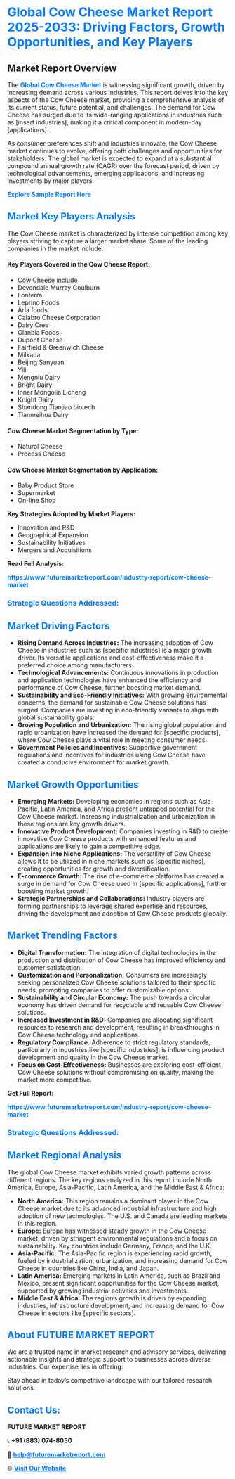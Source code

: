<h1 style="color: #007BFF;">Global Cow Cheese Market Report 2025-2033: Driving Factors, Growth Opportunities, and Key Players</h1>

<section id="overview">
<h2>Market Report Overview</h2>
<p>The <a href="https://www.futuremarketreport.com/industry-report/cow-cheese-market" style="color: #007BFF; text-decoration: none;"><strong>Global Cow Cheese Market</strong></a> is witnessing significant growth, driven by increasing demand across various industries. This report delves into the key aspects of the Cow Cheese market, providing a comprehensive analysis of its current status, future potential, and challenges. The demand for Cow Cheese has surged due to its wide-ranging applications in industries such as [insert industries], making it a critical component in modern-day [applications].</p>
<p>As consumer preferences shift and industries innovate, the Cow Cheese market continues to evolve, offering both challenges and opportunities for stakeholders. The global market is expected to expand at a substantial compound annual growth rate (CAGR) over the forecast period, driven by technological advancements, emerging applications, and increasing investments by major players.</p>
</section>

<section id="overview">
<p><a href="https://www.futuremarketreport.com/request-sample/reportId=98559" style="color: #007BFF; text-decoration: none;"><strong>Explore Sample Report Here</strong></a></p>
</section>

<section id="key-players">
<h2 style="color: #007BFF;">Market Key Players Analysis</h2>
<p>The Cow Cheese market is characterized by intense competition among key players striving to capture a larger market share. Some of the leading companies in the market include:</p>
<h4>Key Players Covered in the Cow Cheese Report:</h4>
<ul><li>Cow Cheese include</li><li>Devondale Murray Goulburn</li><li>Fonterra</li><li>Leprino Foods</li><li>Arla foods</li><li>Calabro Cheese Corporation</li><li>Dairy Cres</li><li>Glanbia Foods</li><li>Dupont Cheese</li><li>Fairfield &amp; Greenwich Cheese</li><li>Milkana</li><li>Beijing Sanyuan</li><li>Yili</li><li>Mengniu Dairy</li><li>Bright Dairy</li><li>Inner Mongolia Licheng</li><li>Knight Dairy</li><li>Shandong Tianjiao biotech</li><li>Tianmeihua Dairy</li></ul>
<h4>Cow Cheese Market Segmentation by Type:</h4>
<ul><li>Natural Cheese</li><li>Process Cheese</li></ul>

<h4>Cow Cheese Market Segmentation by Application:</h4>
<ul><li>Baby Product Store</li><li>Supermarket</li><li>On-line Shop</li></ul>
<p><strong>Key Strategies Adopted by Market Players:</strong></p>
<ul>
<li>Innovation and R&D</li>
<li>Geographical Expansion</li>
<li>Sustainability Initiatives</li>
<li>Mergers and Acquisitions</li>
</ul>
</section>

<section>
<p><strong>Read Full Analysis: </strong></p><a href="https://www.futuremarketreport.com/industry-report/cow-cheese-market" style="color: #007BFF; text-decoration: none;"><strong>https://www.futuremarketreport.com/industry-report/cow-cheese-market</strong></a>
<h3 style="color: #007BFF;">Strategic Questions Addressed:</h3>
</section>

<section id="driving-factors">
<h2 style="color: #007BFF;">Market Driving Factors</h2>
<ul>
<li><strong>Rising Demand Across Industries:</strong> The increasing adoption of Cow Cheese in industries such as [specific industries] is a major growth driver. Its versatile applications and cost-effectiveness make it a preferred choice among manufacturers.</li>
<li><strong>Technological Advancements:</strong> Continuous innovations in production and application technologies have enhanced the efficiency and performance of Cow Cheese, further boosting market demand.</li>
<li><strong>Sustainability and Eco-Friendly Initiatives:</strong> With growing environmental concerns, the demand for sustainable Cow Cheese solutions has surged. Companies are investing in eco-friendly variants to align with global sustainability goals.</li>
<li><strong>Growing Population and Urbanization:</strong> The rising global population and rapid urbanization have increased the demand for [specific products], where Cow Cheese plays a vital role in meeting consumer needs.</li>
<li><strong>Government Policies and Incentives:</strong> Supportive government regulations and incentives for industries using Cow Cheese have created a conducive environment for market growth.</li>
</ul>
</section>

<section id="growth-opportunities">
<h2 style="color: #007BFF;">Market Growth Opportunities</h2>
<ul>
<li><strong>Emerging Markets:</strong> Developing economies in regions such as Asia-Pacific, Latin America, and Africa present untapped potential for the Cow Cheese market. Increasing industrialization and urbanization in these regions are key growth drivers.</li>
<li><strong>Innovative Product Development:</strong> Companies investing in R&D to create innovative Cow Cheese products with enhanced features and applications are likely to gain a competitive edge.</li>
<li><strong>Expansion into Niche Applications:</strong> The versatility of Cow Cheese allows it to be utilized in niche markets such as [specific niches], creating opportunities for growth and diversification.</li>
<li><strong>E-commerce Growth:</strong> The rise of e-commerce platforms has created a surge in demand for Cow Cheese used in [specific applications], further boosting market growth.</li>
<li><strong>Strategic Partnerships and Collaborations:</strong> Industry players are forming partnerships to leverage shared expertise and resources, driving the development and adoption of Cow Cheese products globally.</li>
</ul>
</section>

<section id="trending-factors">
<h2 style="color: #007BFF;">Market Trending Factors</h2>
<ul>
<li><strong>Digital Transformation:</strong> The integration of digital technologies in the production and distribution of Cow Cheese has improved efficiency and customer satisfaction.</li>
<li><strong>Customization and Personalization:</strong> Consumers are increasingly seeking personalized Cow Cheese solutions tailored to their specific needs, prompting companies to offer customizable options.</li>
<li><strong>Sustainability and Circular Economy:</strong> The push towards a circular economy has driven demand for recyclable and reusable Cow Cheese solutions.</li>
<li><strong>Increased Investment in R&D:</strong> Companies are allocating significant resources to research and development, resulting in breakthroughs in Cow Cheese technology and applications.</li>
<li><strong>Regulatory Compliance:</strong> Adherence to strict regulatory standards, particularly in industries like [specific industries], is influencing product development and quality in the Cow Cheese market.</li>
<li><strong>Focus on Cost-Effectiveness:</strong> Businesses are exploring cost-efficient Cow Cheese solutions without compromising on quality, making the market more competitive.</li>
</ul>
</section>

<section>
<p><strong>Get Full Report: </strong></p><a href="https://www.futuremarketreport.com/industry-report/cow-cheese-market" style="color: #007BFF; text-decoration: none;"><strong>https://www.futuremarketreport.com/industry-report/cow-cheese-market</strong></a>
<h3 style="color: #007BFF;">Strategic Questions Addressed:</h3>
</section>


<section id="regional-analysis">
<h2 style="color: #007BFF;">Market Regional Analysis</h2>
<p>The global Cow Cheese market exhibits varied growth patterns across different regions. The key regions analyzed in this report include North America, Europe, Asia-Pacific, Latin America, and the Middle East & Africa:</p>
<ul>
<li><strong>North America:</strong> This region remains a dominant player in the Cow Cheese market due to its advanced industrial infrastructure and high adoption of new technologies. The U.S. and Canada are leading markets in this region.</li>
<li><strong>Europe:</strong> Europe has witnessed steady growth in the Cow Cheese market, driven by stringent environmental regulations and a focus on sustainability. Key countries include Germany, France, and the U.K.</li>
<li><strong>Asia-Pacific:</strong> The Asia-Pacific region is experiencing rapid growth, fueled by industrialization, urbanization, and increasing demand for Cow Cheese in countries like China, India, and Japan.</li>
<li><strong>Latin America:</strong> Emerging markets in Latin America, such as Brazil and Mexico, present significant opportunities for the Cow Cheese market, supported by growing industrial activities and investments.</li>
<li><strong>Middle East & Africa:</strong> The region’s growth is driven by expanding industries, infrastructure development, and increasing demand for Cow Cheese in sectors like [specific sectors].</li>
</ul>
</section>

<footer>
<h2 style="color: #007BFF;">About FUTURE MARKET REPORT</h2>
<p>We are a trusted name in market research and advisory services, delivering actionable insights and strategic support to businesses across diverse industries. Our expertise lies in offering:</p>

<p>Stay ahead in today’s competitive landscape with our tailored research solutions.</p>

<h2 style="color: #007BFF;">Contact Us:</h2>
<p><strong>FUTURE MARKET REPORT</strong></p>
<p>📞 <strong>+91 (883) 074-8030</strong></p>
<p>📧 <strong><a href="mailto:help@futuremarketreport.com" style="color: #007BFF;">help@futuremarketreport.com</a></strong></p>
<p>🌐 <strong><a href="https://www.futuremarketreport.com/" style="color: #007BFF;">Visit Our Website</a></strong></p>
</footer>